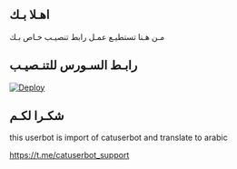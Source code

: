 ## اهـلا بـك
مـن هـنا تستطيـع عمـل رابط تنصيـب خـاص بـك

## رابـط السـورس للتنـصيـب

[![Deploy](https://www.herokucdn.com/deploy/button.svg)](https://heroku.com/deploy?template=https://github.com/isksjshsbot/jmthon)

## شكـرا لكـم 


this userbot is import of catuserbot and translate to arabic

https://t.me/catuserbot_support
